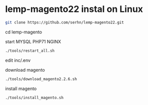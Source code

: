 # lemp-magento22 instal on Linux

```sh
git clone https://github.com/serhn/lemp-magento22.git
```

cd lemp-magento

start MYSQL PHP71 NGINX

```sh
./tools/restart_all.sh
```
edit inc/.env

download magento

```sh
./tools/download_magento2.2.6.sh
```

install magento

```sh
./tools/install_magento.sh
```